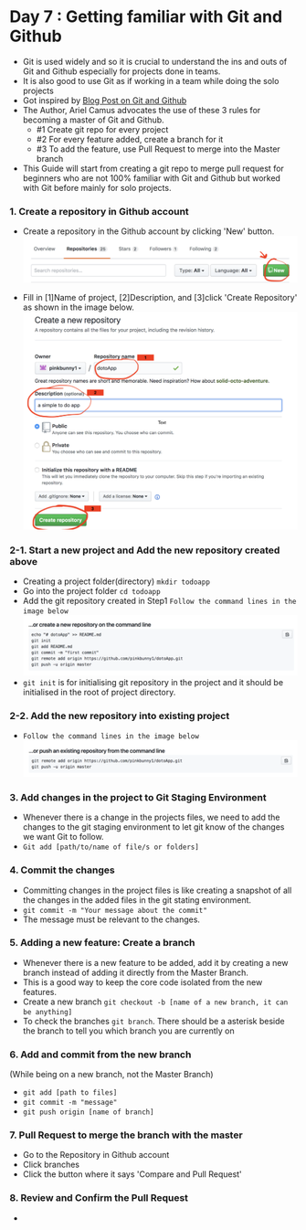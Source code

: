 # Day 7 : Getting familiar with Git and Github
- Git is used widely and so it is crucial to understand the ins and outs of Git and Github especially for projects done in teams.
- It is also good to use Git as if working in a team while doing the solo projects
- Got inspired by [Blog Post on Git and Github](https://medium.freecodecamp.org/follow-these-simple-rules-and-youll-become-a-git-and-github-master-e1045057468f)
- The Author, Ariel Camus advocates the use of these 3 rules for becoming a master of Git and Github.
  - #1 Create git repo for every project
  - #2 For every feature added, create a branch for it
  - #3 To add the feature, use Pull Request to merge into the Master branch
- This Guide will start from creating a git repo to merge pull request for beginners who are not 100% familiar with Git and Github but worked with Git before mainly for solo projects.


### 1. Create a repository in Github account
- Create a repository in the Github account by clicking 'New' button.
![Creating a new repository1](images/createRepo1.png)


- Fill in [1]Name of project, [2]Description, and [3]click 'Create Repository' as shown in the image below.
![Creating a new repository2](images/createRepo2.png)


### 2-1. Start a new project and Add the new repository created above
- Creating a project folder(directory) `mkdir todoapp`
- Go into the project folder `cd todoapp`
- Add the git repository created in Step1 `Follow the command lines in the image below`
![Creating a new repository3](images/createRepo3.png)
- `git init` is for initialising git repository in the project and it should be initialised in the root of project directory.



### 2-2. Add the new repository into existing project
- `Follow the command lines in the image below`
![Creating a new repository4](images/createRepo4.png)


### 3. Add changes in the project to Git Staging Environment
- Whenever there is a change in the projects files, we need to add the changes to the git staging environment to let git know of the changes we want Git to follow.
- `Git add [path/to/name of file/s or folders]`


### 4. Commit the changes
- Committing changes in the project files is like creating a snapshot of all the changes in the added files in the git stating environment.
- `git commit -m "Your message about the commit"`
- The message must be relevant to the changes.

### 5. Adding a new feature: Create a branch
- Whenever there is a new feature to be added, add it by creating a new branch instead of adding it directly from the Master Branch.
- This is a good way to keep the core code isolated from the new features.
- Create a new branch `git checkout -b [name of a new branch, it can be anything]`
- To check the branches `git branch`. There should be a asterisk beside the branch to tell you which branch you are currently on


### 6. Add and commit from the new branch
(While being on a new branch, not the Master Branch)
- `git add [path to files]`
- `git commit -m "message"`
- `git push origin [name of branch]`

### 7. Pull Request to merge the branch with the master
- Go to the Repository in Github account
- Click branches
- Click the button where it says 'Compare and Pull Request'


### 8. Review and Confirm the Pull Request
-
